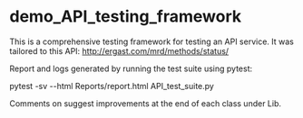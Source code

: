 # demo_API_testing_framework
This is a comprehensive testing framework for testing an API service. It was tailored to this API: http://ergast.com/mrd/methods/status/

Report and logs generated by running the test suite using pytest:

pytest -sv --html Reports/report.html API_test_suite.py

Comments on suggest improvements at the end of each class under Lib.
